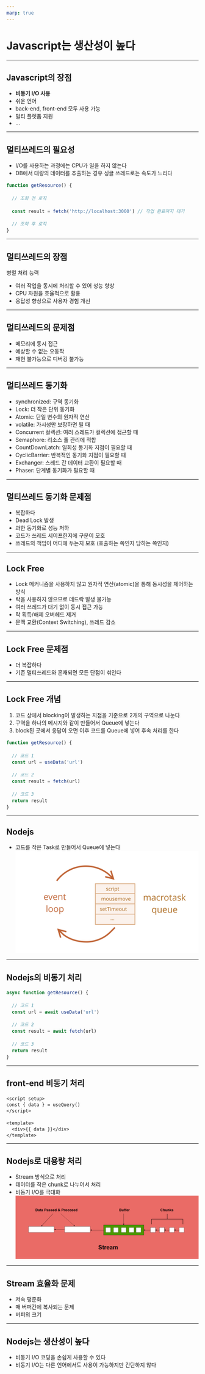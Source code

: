 ```yaml
---
marp: true
---
```


# Javascript는 생산성이 높다

---

## Javascript의 장점

- **비동기 I/O 사용**
- 쉬운 언어
- back-end, front-end 모두 사용 가능
- 멀티 플렛폼 지원
- ...

---

## 멀티쓰레드의 필요성

- I/O를 사용하는 과정에는 CPU가 일을 하지 않는다
- DB에서 대량의 데이터를 추출하는 경우 싱글 쓰레드로는 속도가 느리다

```js
function getResource() {

  // 조회 전 로직

  const result = fetch('http://localhost:3000') // 작업 완료까지 대기 

  // 조회 후 로직
}
```

---

## 멀티쓰레드의 장점

병렬 처리 능력

- 여러 작업을 동시에 처리할 수 있어 성능 향상
- CPU 자원을 효율적으로 활용
- 응답성 향상으로 사용자 경험 개선

---

## 멀티쓰레드의 문제점

- 메모리에 동시 접근
- 예상할 수 없는 오동작
- 재현 불가능으로 디버깅 불가능

---

## 멀티쓰레드 동기화

- synchronized: 구역 동기화
- Lock: 더 작은 단위 동기화
- Atomic: 단일 변수의 원자적 연산
- volatile: 가시성만 보장하면 될 때
- Concurrent 컬렉션: 여러 스레드가 컬렉션에 접근할 때
- Semaphore: 리소스 풀 관리에 적합
- CountDownLatch: 일회성 동기화 지점이 필요할 때
- CyclicBarrier: 반복적인 동기화 지점이 필요할 때
- Exchanger: 스레드 간 데이터 교환이 필요할 때
- Phaser: 단계별 동기화가 필요할 때

---

## 멀티쓰레드 동기화 문제점

- 복잡하다
- Dead Lock 발생
- 과한 동기화로 성능 저하
- 코드가 쓰레드 세이프한지에 구분이 모호
- 쓰레드의 책임이 어디에 두는지 모호 (호출하는 쪽인지 당하는 쪽인지)

---

## Lock Free 

- Lock 메커니즘을 사용하지 않고 원자적 연산(atomic)을 통해 동시성을 제어하는 방식
- 락을 사용하지 않으므로 데드락 발생 불가능
- 여러 쓰레드가 대기 없이 동시 접근 가능
- 락 획득/해제 오버헤드 제거
- 문맥 교환(Context Switching), 쓰레드 감소 

---

## Lock Free 문제점

- 더 복잡하다
- 기존 멀티쓰레드와 혼재되면 모든 단점이 섞인다

---

## Lock Free 개념
1. 코드 상에서 blocking이 발생하는 지점을 기준으로 2개의 구역으로 나눈다
1. 구역을 하나의 메시지와 같이 만들어서 Queue에 넣는다
1. block된 곳에서 응답이 오면 이후 코드를 Queue에 넣어 후속 처리를 한다

```js
function getResource() {

  // 코드 1
  const url = useData('url')

  // 코드 2 
  const result = fetch(url) 

  // 코드 3
  return result
}
```

---

## Nodejs
- 코드를 작은 Task로 만들어서 Queue에 넣는다
![Event Loop](./eventLoop.svg)

---

## Nodejs의 비동기 처리
```js
async function getResource() {

  // 코드 1
  const url = await useData('url')

  // 코드 2 
  const result = await fetch(url) 

  // 코드 3
  return result
}
```

---

## front-end 비동기 처리
```vue
<script setup>
const { data } = useQuery()
</script>

<template>
  <div>{{ data }}</div>
</template>
```

---

## Nodejs로 대용량 처리
- Stream 방식으로 처리
- 데이터를 작은 chunk로 나누어서 처리
- 비동기 I/O를 극대화
![Stream](./nodejs_stream.png)

---

## Stream 효율화 문제
- 저속 평준화
- 매 버퍼간에 복사되는 문제
- 버퍼의 크기

---

## Nodejs는 생산성이 높다
- 비동기 I/O 코딩을 손쉽게 사용할 수 있다
- 비동기 I/O는 다른 언어에서도 사용이 가능하지만 간단하지 않다
